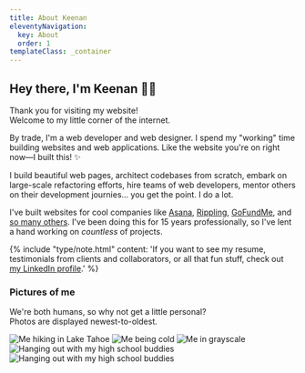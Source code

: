 ```yaml
---
title: About Keenan
eleventyNavigation:
  key: About
  order: 1
templateClass: _container
---
```


<section class="longform">
<div class="_container -small">
<h1 class="longform-heading">Hey there, I'm Keenan ✌🏻</h1>

<p class="longform-subheading">Thank you for visiting my website! <br class="_hidden-720">Welcome to my little corner of the internet.</p>

<div class="longform-content">

By trade, I'm a web developer and web designer. I spend my "working" time building websites and web applications. Like the website you're on right now—I built this! ✨

I build beautiful web pages, architect codebases from scratch, embark on large-scale refactoring efforts, hire teams of web developers, mentor others on their development journies&hellip; you get the point. I do a lot.

I've built websites for cool companies like <a href="/portfolio/asana" title="View Asana case study">Asana</a>, <a href="/portfolio/rippling" title="View Rippling case study">Rippling</a>, <a href="/portfolio/gofundme" title="View GoFundMe case study">GoFundMe</a>, and <a href="/portfolio/" title="View portfolio">so many others</a>. I've been doing this for 15 years professionally, so I've lent a hand working on _countless_ of projects.

{% include "type/note.html" content: 'If you want to see my resume, testimonials from clients and collaborators, or all that fun stuff, check out <a href="https://www.linkedin.com/in/keenanpayne" target="_blank" rel="noopener">my LinkedIn profile</a>.' %}

### Pictures of me

We're both humans, so why not get a little personal?<br>Photos are displayed newest-to-oldest.
</div>
</div>

<div class="about-photos">
<img class="about-photo" src="https://res.cloudinary.com/keenan-payne/image/upload/f_auto,q_auto,w_800/v1666204078/people/me/jan-28-2022_pwxnxq.jpg" alt="Me hiking in Lake Tahoe" />
<img class="about-photo" data-lazy data-src="https://res.cloudinary.com/keenan-payne/image/upload/f_auto,q_auto,w_800/v1666204077/people/me/dec-26-2021_iuhh3w.jpg" alt="Me being cold" />
<img class="about-photo" data-lazy data-src="https://res.cloudinary.com/keenan-payne/image/upload/f_auto,q_auto,w_800/v1666204078/people/me/jun-27-2021_o8sd0l.jpg" alt="Me in grayscale" />
<img class="about-photo" data-lazy data-src="https://res.cloudinary.com/keenan-payne/image/upload/f_auto,q_auto,w_800/v1666204078/people/me/jul-5-2020_lwglyk.jpg" alt="Hanging out with my high school buddies" />
<img class="about-photo" data-lazy data-src="https://res.cloudinary.com/keenan-payne/image/upload/f_auto,q_auto,w_800/v1666204078/people/me/jul-5-_2_-2020_mps19o.jpg" alt="Hanging out with my high school buddies" />
</div>
</section>